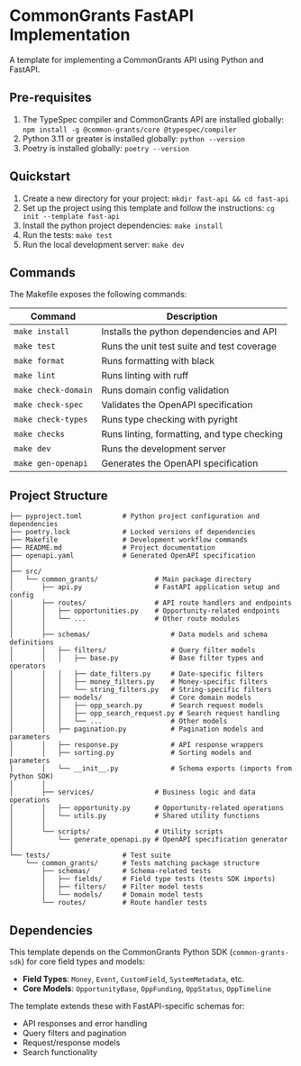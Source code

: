 # CommonGrants FastAPI Implementation

A template for implementing a CommonGrants API using Python and FastAPI.

## Pre-requisites

1. The TypeSpec compiler and CommonGrants API are installed globally: `npm install -g @common-grants/core @typespec/compiler`
2. Python 3.11 or greater is installed globally: `python --version`
3. Poetry is installed globally: `poetry --version`

## Quickstart

1. Create a new directory for your project: `mkdir fast-api && cd fast-api`
2. Set up the project using this template and follow the instructions: `cg init --template fast-api`
3. Install the python project dependencies: `make install`
4. Run the tests: `make test`
5. Run the local development server: `make dev`

## Commands

The Makefile exposes the following commands:

| Command               | Description                                 |
| --------------------- | ------------------------------------------- |
| `make install`        | Installs the python dependencies and API    |
| `make test`           | Runs the unit test suite and test coverage  |
| `make format`         | Runs formatting with black                  |
| `make lint`           | Runs linting with ruff                      |
| `make check-domain`   | Runs domain config validation
| `make check-spec`     | Validates the OpenAPI specification         |
| `make check-types`    | Runs type checking with pyright             |
| `make checks`         | Runs linting, formatting, and type checking |
| `make dev`            | Runs the development server                 |
| `make gen-openapi`    | Generates the OpenAPI specification         |

## Project Structure

```
├── pyproject.toml          # Python project configuration and dependencies
├── poetry.lock             # Locked versions of dependencies
├── Makefile                # Development workflow commands
├── README.md               # Project documentation
├── openapi.yaml            # Generated OpenAPI specification
│
├── src/
│   └── common_grants/              # Main package directory
│       ├── api.py                  # FastAPI application setup and config
│       ├── routes/                 # API route handlers and endpoints
│       │   ├── opportunities.py    # Opportunity-related endpoints
│       │   └── ...                 # Other route modules
│       │
│       ├── schemas/                    # Data models and schema definitions
│       │   ├── filters/                # Query filter models
│       │   │   ├── base.py             # Base filter types and operators
│       │   │   ├── date_filters.py     # Date-specific filters
│       │   │   ├── money_filters.py    # Money-specific filters
│       │   │   └── string_filters.py   # String-specific filters
│       │   ├── models/                 # Core domain models
│       │   │   ├── opp_search.py       # Search request models
│       │   │   ├── opp_search_request.py # Search request handling
│       │   │   └── ...                 # Other models
│       │   ├── pagination.py           # Pagination models and parameters
│       │   ├── response.py             # API response wrappers
│       │   ├── sorting.py              # Sorting models and parameters
│       │   └── __init__.py             # Schema exports (imports from Python SDK)
│       │
│       ├── services/               # Business logic and data operations
│       │   ├── opportunity.py      # Opportunity-related operations
│       │   └── utils.py            # Shared utility functions
│       │
│       └── scripts/                # Utility scripts
│           └── generate_openapi.py # OpenAPI specification generator
│
└── tests/                  # Test suite
    └── common_grants/      # Tests matching package structure
        ├── schemas/        # Schema-related tests
        │   ├── fields/     # Field type tests (tests SDK imports)
        │   ├── filters/    # Filter model tests
        │   └── models/     # Domain model tests
        └── routes/         # Route handler tests
```

## Dependencies

This template depends on the CommonGrants Python SDK (`common-grants-sdk`) for core field types and models:

- **Field Types**: `Money`, `Event`, `CustomField`, `SystemMetadata`, etc.
- **Core Models**: `OpportunityBase`, `OppFunding`, `OppStatus`, `OppTimeline`

The template extends these with FastAPI-specific schemas for:
- API responses and error handling
- Query filters and pagination
- Request/response models
- Search functionality
